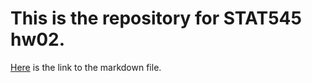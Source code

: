 
# This is the repository for STAT545 hw02.
[Here](https://github.com/lucymei/STAT545-hw-Mei-Lucy/blob/master/hw02/STAT545_hw02.md) is the link to the markdown file.
